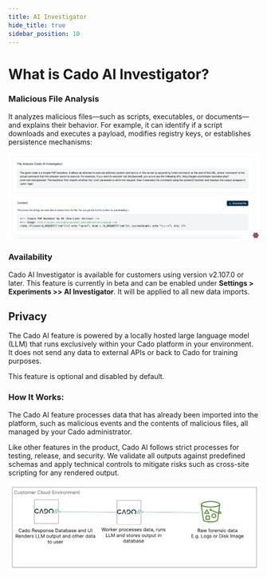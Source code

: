 ```yaml
---
title: AI Investigator
hide_title: true
sidebar_position: 10
---
```


# What is Cado AI Investigator?

### Malicious File Analysis
It analyzes malicious files—such as scripts, executables, or documents—and explains their behavior. For example, it can identify if a script downloads and executes a payload, modifies registry keys, or establishes persistence mechanisms:

![File Details 2](/img/ai_image2.png)

### Availability
Cado AI Investigator is available for customers using version v2.107.0 or later. This feature is currently in beta and can be enabled under **Settings > Experiments >> AI Investigator**. It will be applied to all new data imports.

## Privacy

The Cado AI feature is powered by a locally hosted large language model (LLM) that runs exclusively within your Cado platform in your environment. It does not send any data to external APIs or back to Cado for training purposes.

This feature is optional and disabled by default. 

### How It Works:
The Cado AI feature processes data that has already been imported into the platform, such as malicious events and the contents of malicious files, all managed by your Cado administrator.

Like other features in the product, Cado AI follows strict processes for testing, release, and security. We validate all outputs against predefined schemas and apply technical controls to mitigate risks such as cross-site scripting for any rendered output.

![File Details 3](/img/llm.png)
